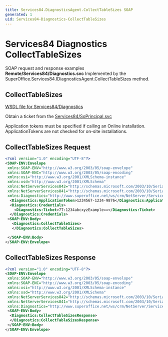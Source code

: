```yaml
---
title: Services84.DiagnosticsAgent.CollectTableSizes SOAP
generated: 1
uid: Services84-Diagnostics-CollectTableSizes
---
```


# Services84 Diagnostics CollectTableSizes

SOAP request and response examples **Remote/Services84/Diagnostics.svc**
Implemented by the <see cref="M:SuperOffice.Services84.IDiagnosticsAgent.CollectTableSizes">SuperOffice.Services84.IDiagnosticsAgent.CollectTableSizes</see> method.

## CollectTableSizes

[WSDL file for Services84/Diagnostics](../Services84-Diagnostics.md)

Obtain a ticket from the [Services84/SoPrincipal.svc](../SoPrincipal/index.md)

Application tokens must be specified if calling an Online installation. ApplicationTokens are not checked for on-site installations.

## CollectTableSizes Request

```xml
<?xml version="1.0" encoding="UTF-8"?>
<SOAP-ENV:Envelope
 xmlns:SOAP-ENV="http://www.w3.org/2003/05/soap-envelope"
 xmlns:SOAP-ENC="http://www.w3.org/2003/05/soap-encoding"
 xmlns:xsi="http://www.w3.org/2001/XMLSchema-instance"
 xmlns:xsd="http://www.w3.org/2001/XMLSchema"
 xmlns:NetServerServices842="http://schemas.microsoft.com/2003/10/Serialization/Arrays"
 xmlns:NetServerServices841="http://schemas.microsoft.com/2003/10/Serialization/"
 xmlns:Diagnostics="http://www.superoffice.net/ws/crm/NetServer/Services84">
  <Diagnostics:ApplicationToken>1234567-1234-9876</Diagnostics:ApplicationToken>
  <Diagnostics:Credentials>
    <Diagnostics:Ticket>7T:1234abcxyzExample==</Diagnostics:Ticket>
  </Diagnostics:Credentials>
 <SOAP-ENV:Body>
   <Diagnostics:CollectTableSizes>
   </Diagnostics:CollectTableSizes>

 </SOAP-ENV:Body>
</SOAP-ENV:Envelope>

```

## CollectTableSizes Response

```xml
<?xml version="1.0" encoding="UTF-8"?>
<SOAP-ENV:Envelope
 xmlns:SOAP-ENV="http://www.w3.org/2003/05/soap-envelope"
 xmlns:SOAP-ENC="http://www.w3.org/2003/05/soap-encoding"
 xmlns:xsi="http://www.w3.org/2001/XMLSchema-instance"
 xmlns:xsd="http://www.w3.org/2001/XMLSchema"
 xmlns:NetServerServices842="http://schemas.microsoft.com/2003/10/Serialization/Arrays"
 xmlns:NetServerServices841="http://schemas.microsoft.com/2003/10/Serialization/"
 xmlns:Diagnostics="http://www.superoffice.net/ws/crm/NetServer/Services84">
 <SOAP-ENV:Body>
  <Diagnostics:CollectTableSizesResponse>
  </Diagnostics:CollectTableSizesResponse>
 </SOAP-ENV:Body>
</SOAP-ENV:Envelope>

```

